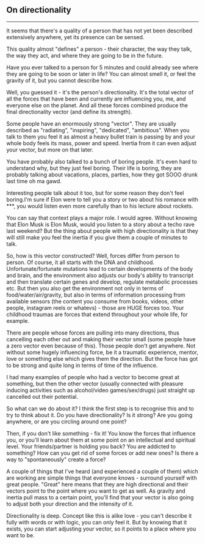 ## On directionality

---

It seems that there's a quality of a person that has not yet been described extensively anywhere, yet its presence can be sensed.

This quality almost "defines" a person - their character, the way they talk, the way they act, and where they are going to be in the future. 

Have you ever talked to a person for 5 minutes and could already see where they are going to be soon or later in life? You can almost smell it, or feel the gravity of it, but you cannot describe how. 

Well, you guessed it - it's the person's directionality. It's the total vector of all the forces that have been and currently are influencing you, me, and everyone else on the planet. And all these forces combined produce the final directionality vector (and define its strength).

Some people have an enormously strong "vector". They are usually described as "radiating", "inspiring", "dedicated", "ambitious". When you talk to them you feel it as almost a heavy bullet train is passing by and your whole body feels its mass, power and speed. Inertia from it can even adjust your vector, but more on that later.

You have probably also talked to a bunch of boring people. It's even hard to understand why, but they just feel boring. Their life is boring, they are probably talking about vacations, places, parties, how they got SOOO drunk last time oh ma gawd.

Interesting people talk about it too, but for some reason they don't feel boring.I'm sure if Elon were to tell you a story or two about his romance with ***, you would listen even more carefully than to his lecture about rockets.

You can say that context plays a major role. I would agree. Without knowing that Elon Musk is Elon Musk, would you listen to a story about a techo rave last weekend? But the thing about people with high directionality is that they will still make you feel the inertia if you give them a couple of minutes to talk.

So, how is this vector constructed? Well, forces differ from person to person. Of course, it all starts with the DNA and childhood. Unfortunate/fortunate mutations lead to certain developments of the body and brain, and the environment also adjusts our body's ability to transcript and then translate certain genes and develop, regulate metabolic processes etc.
But then you also get the environment not only in terms of food/water/air/gravity, but also in terms of information processing from available sensors (the content you consume from books, videos, other people, instagram reels or whatevs) - those are HUGE forces too. Your childhood traumas are forces that extend throughout your whole life, for example.

There are people whose forces are pulling into many directions, thus cancelling each other out and making their vector small (some people have a zero vector even because of this). Those people don't get anywhere. Not without some hugely influencing force, be it a traumatic experience, mentor, love or something else which gives them the direction. But the force has got to be strong and quite long in terms of time of the influence.

I had many examples of people who had a vector to become great at something, but then the other vector (usually connected with pleasure inducing activities such as alcohol/video games/sex/drugs) just straight up cancelled out their potential.

So what can we do about it? I think the first step is to recognise this and to try to think about it. Do you have directionality? Is it strong? Are you going anywhere, or are you circling around one point? 

Then, if you don't like something - fix it! You know the forces that influence you, or you'll learn about them at some point on an intellectual and spiritual level. Your friends/partner is holding you back? You are addicted to something? How can you get rid of some forces or add new ones? Is there a way to "spontaneously" create a force?

A couple of things that I've heard (and experienced a couple of them) which are working are simple things that everyone knows - surround yourself with great people. "Great" here means that they are high directional and their vectors point to the point where you want to get as well. As gravity and inertia pull mass to a certain point, you'll find that your vector is also going to adjust both your direction and the intensity of it. 

Directionality is deep. Concept like this is alike love - you can't describe it fully with words or with logic, you can only feel it. But by knowing that it exists, you can start adjusting your vector, so it points to a place where you want to be.